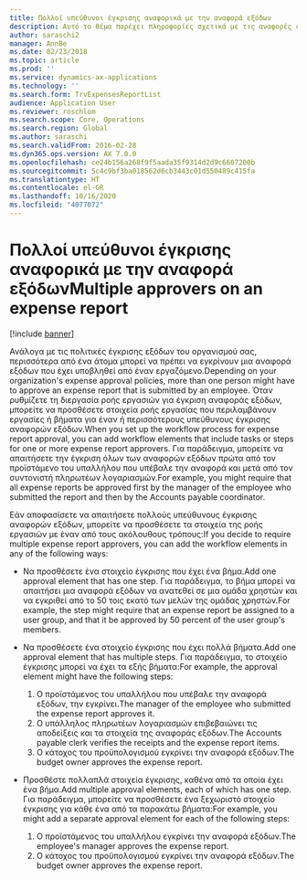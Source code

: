 ```yaml
---
title: Πολλοί υπεύθυνοι έγκρισης αναφορικά με την αναφορά εξόδων
description: Αυτό το θέμα παρέχει πληροφορίες σχετικά με τις αναφορές εξόδων που απαιτούν έγκριση από πολλά άτομα.
author: saraschi2
manager: AnnBe
ms.date: 02/23/2018
ms.topic: article
ms.prod: ''
ms.service: dynamics-ax-applications
ms.technology: ''
ms.search.form: TrvExpensesReportList
audience: Application User
ms.reviewer: roschlom
ms.search.scope: Core, Operations
ms.search.region: Global
ms.author: saraschi
ms.search.validFrom: 2016-02-28
ms.dyn365.ops.version: AX 7.0.0
ms.openlocfilehash: ce24b156a268f9f5aada35f9314d2d9c6607200b
ms.sourcegitcommit: 5c4c9bf3ba018562d6cb3443c01d550489c415fa
ms.translationtype: HT
ms.contentlocale: el-GR
ms.lasthandoff: 10/16/2020
ms.locfileid: "4077072"
---
```

# <a name="multiple-approvers-on-an-expense-report"></a><span data-ttu-id="af87c-103">Πολλοί υπεύθυνοι έγκρισης αναφορικά με την αναφορά εξόδων</span><span class="sxs-lookup"><span data-stu-id="af87c-103">Multiple approvers on an expense report</span></span>

[!include [banner](../includes/banner.md)]

<span data-ttu-id="af87c-104">Ανάλογα με τις πολιτικές έγκρισης εξόδων του οργανισμού σας, περισσότερα από ένα άτομα μπορεί να πρέπει να εγκρίνουν μια αναφορά εξόδων που έχει υποβληθεί από έναν εργαζόμενο.</span><span class="sxs-lookup"><span data-stu-id="af87c-104">Depending on your organization's expense approval policies, more than one person might have to approve an expense report that is submitted by an employee.</span></span> <span data-ttu-id="af87c-105">Όταν ρυθμίζετε τη διεργασία ροής εργασιών για έγκριση αναφοράς εξόδων, μπορείτε να προσθέσετε στοιχεία ροής εργασίας που περιλαμβάνουν εργασίες ή βήματα για έναν ή περισσότερους υπεύθυνους έγκρισης αναφορών εξόδων.</span><span class="sxs-lookup"><span data-stu-id="af87c-105">When you set up the workflow process for expense report approval, you can add workflow elements that include tasks or steps for one or more expense report approvers.</span></span> <span data-ttu-id="af87c-106">Για παράδειγμα, μπορείτε να απαιτήσετε την έγκριση όλων των αναφορών εξόδων πρώτα από τον προϊστάμενο του υπαλλήλου που υπέβαλε την αναφορά και μετά από τον συντονιστή πληρωτέων λογαριασμών.</span><span class="sxs-lookup"><span data-stu-id="af87c-106">For example, you might require that all expense reports be approved first by the manager of the employee who submitted the report and then by the Accounts payable coordinator.</span></span>

<span data-ttu-id="af87c-107">Εάν αποφασίσετε να απαιτήσετε πολλούς υπεύθυνους έγκρισης αναφορών εξόδων, μπορείτε να προσθέσετε τα στοιχεία της ροής εργασιών με έναν από τους ακόλουθους τρόπους:</span><span class="sxs-lookup"><span data-stu-id="af87c-107">If you decide to require multiple expense report approvers, you can add the workflow elements in any of the following ways:</span></span>

- <span data-ttu-id="af87c-108">Να προσθέσετε ένα στοιχείο έγκρισης που έχει ένα βήμα.</span><span class="sxs-lookup"><span data-stu-id="af87c-108">Add one approval element that has one step.</span></span> <span data-ttu-id="af87c-109">Για παράδειγμα, το βήμα μπορεί να απαιτήσει μια αναφορά εξόδων να ανατεθεί σε μια ομάδα χρηστών και να εγκριθεί από το 50 τοις εκατό των μελών της ομάδας χρηστών.</span><span class="sxs-lookup"><span data-stu-id="af87c-109">For example, the step might require that an expense report be assigned to a user group, and that it be approved by 50 percent of the user group's members.</span></span>
- <span data-ttu-id="af87c-110">Να προσθέσετε ένα στοιχείο έγκρισης που έχει πολλά βήματα.</span><span class="sxs-lookup"><span data-stu-id="af87c-110">Add one approval element that has multiple steps.</span></span> <span data-ttu-id="af87c-111">Για παράδειγμα, το στοιχείο έγκρισης μπορεί να έχει τα εξής βήματα:</span><span class="sxs-lookup"><span data-stu-id="af87c-111">For example, the approval element might have the following steps:</span></span>

    1. <span data-ttu-id="af87c-112">Ο προϊστάμενος του υπαλλήλου που υπέβαλε την αναφορά εξόδων, την εγκρίνει.</span><span class="sxs-lookup"><span data-stu-id="af87c-112">The manager of the employee who submitted the expense report approves it.</span></span>
    2. <span data-ttu-id="af87c-113">Ο υπάλληλος πληρωτέων λογαριασμών επιβεβαιώνει τις αποδείξεις και τα στοιχεία της αναφοράς εξόδων.</span><span class="sxs-lookup"><span data-stu-id="af87c-113">The Accounts payable clerk verifies the receipts and the expense report items.</span></span>
    3. <span data-ttu-id="af87c-114">Ο κάτοχος του προϋπολογισμού εγκρίνει την αναφορά εξόδων.</span><span class="sxs-lookup"><span data-stu-id="af87c-114">The budget owner approves the expense report.</span></span>

- <span data-ttu-id="af87c-115">Προσθέστε πολλαπλά στοιχεία έγκρισης, καθένα από τα οποία έχει ένα βήμα.</span><span class="sxs-lookup"><span data-stu-id="af87c-115">Add multiple approval elements, each of which has one step.</span></span> <span data-ttu-id="af87c-116">Για παράδειγμα, μπορείτε να προσθέσετε ένα ξεχωριστό στοιχείο έγκρισης για κάθε ένα από τα παρακάτω βήματα:</span><span class="sxs-lookup"><span data-stu-id="af87c-116">For example, you might add a separate approval element for each of the following steps:</span></span>

    1. <span data-ttu-id="af87c-117">Ο προϊστάμενος του υπαλλήλου εγκρίνει την αναφορά εξόδων.</span><span class="sxs-lookup"><span data-stu-id="af87c-117">The employee's manager approves the expense report.</span></span>
    2. <span data-ttu-id="af87c-118">Ο κάτοχος του προϋπολογισμού εγκρίνει την αναφορά εξόδων.</span><span class="sxs-lookup"><span data-stu-id="af87c-118">The budget owner approves the expense report.</span></span>
